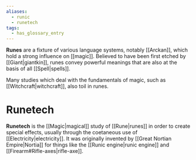 ```yaml
---
aliases:
  - runic
  - runetech
tags:
  - has_glossary_entry
---
```


**Runes** are a fixture of various language systems, notably [[Arckan]], which hold a strong influence on [[magic]]. Believed to have been first etched by [[Giant|giantkin]], runes convey powerful meanings that are also at the basis of all [[Spell|spells]].

Many studies which deal with the fundamentals of magic, such as [[Witchcraft|witchcraft]], also toil in runes.

# Runetech
**Runetech** is the [[Magic|magical]] study of [[Rune|runes]] in order to create special effects, usually through the coetaneous use of [[Electricity|electricity]]. It was originally invented by [[Great Nortian Empire|Nortia]] for things like the [[Runic engine|runic engine]] and [[Firearm#Rifle-axes|rifle-axe]].